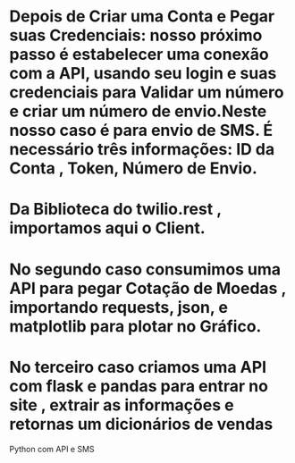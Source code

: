 # Depois de Criar uma Conta e Pegar suas Credenciais: nosso próximo passo é estabelecer uma conexão com a API, usando seu login e suas credenciais para Validar um número e criar um número de envio.Neste nosso caso é para envio de SMS. É necessário três informações: ID da Conta , Token,  Número de Envio.
# Da Biblioteca do twilio.rest , importamos aqui o Client. 
# No segundo caso consumimos uma  API para pegar Cotação de Moedas , importando requests, json, e matplotlib para plotar no Gráfico.
# No terceiro caso criamos uma API com flask e pandas para entrar no site , extrair as informações e retornas um dicionários de vendas 
 Python com API e SMS
